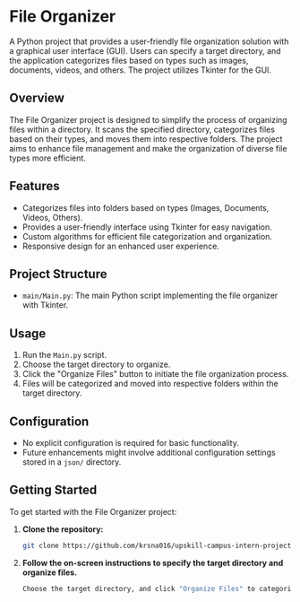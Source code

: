 # File Organizer

A Python project that provides a user-friendly file organization solution with a graphical user interface (GUI). Users can specify a target directory, and the application categorizes files based on types such as images, documents, videos, and others. The project utilizes Tkinter for the GUI.

## Overview

The File Organizer project is designed to simplify the process of organizing files within a directory. It scans the specified directory, categorizes files based on their types, and moves them into respective folders. The project aims to enhance file management and make the organization of diverse file types more efficient.

## Features

- Categorizes files into folders based on types (Images, Documents, Videos, Others).
- Provides a user-friendly interface using Tkinter for easy navigation.
- Custom algorithms for efficient file categorization and organization.
- Responsive design for an enhanced user experience.

## Project Structure

- `main/Main.py`: The main Python script implementing the file organizer with Tkinter.

## Usage

1. Run the `Main.py` script.
2. Choose the target directory to organize.
3. Click the "Organize Files" button to initiate the file organization process.
4. Files will be categorized and moved into respective folders within the target directory.

## Configuration

- No explicit configuration is required for basic functionality.
- Future enhancements might involve additional configuration settings stored in a `json/` directory.

## Getting Started

To get started with the File Organizer project:

1. **Clone the repository:**

   ```bash
   git clone https://github.com/krsna016/upskill-campus-intern-project-2.git
   ```

2. **Follow the on-screen instructions to specify the target directory and organize files.**

   ```bash
   Choose the target directory, and click "Organize Files" to categorize and organize the files.
   ```
